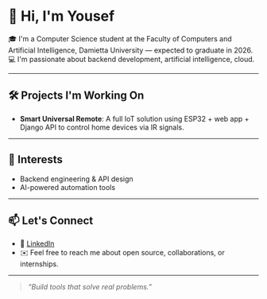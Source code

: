 # 👋 Hi, I'm Yousef

🎓 I'm a Computer Science student at the Faculty of Computers and Artificial Intelligence, Damietta University — expected to graduate in 2026.  
💻 I'm passionate about backend development, artificial intelligence, cloud.  

---

## 🛠️ Projects I'm Working On
- **Smart Universal Remote**: A full IoT solution using ESP32 + web app + Django API to control home devices via IR signals.  
---

## 🎯 Interests
- Backend engineering & API design  
- AI-powered automation tools  
---

## 📫 Let's Connect

- 💼 [LinkedIn](https://www.linkedin.com/in/yousef-a-azeem-sedik/)
- ✉️ Feel free to reach me about open source, collaborations, or internships.

---

> _“Build tools that solve real problems.”_

